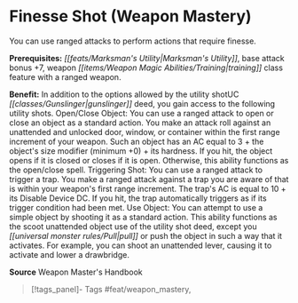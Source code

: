 ﻿---
cssclass: [feats]

---
# Finesse Shot (Weapon Mastery)

You can use ranged attacks to perform actions that require finesse.

**Prerequisites:** _[[feats/Marksman's Utility|Marksman's Utility]]_, base attack bonus +7, weapon _[[items/Weapon Magic Abilities/Training|training]]_ class feature with a ranged weapon.

**Benefit:** In addition to the options allowed by the utility shotUC _[[classes/Gunslinger|gunslinger]]_ deed, you gain access to the following utility shots. Open/Close Object: You can use a ranged attack to open or close an object as a standard action. You make an attack roll against an unattended and unlocked door, window, or container within the first range increment of your weapon. Such an object has an AC equal to 3 + the object's size modifier (minimum +0) + its hardness. If you hit, the object opens if it is closed or closes if it is open. Otherwise, this ability functions as the open/close spell. Triggering Shot: You can use a ranged attack to trigger a trap. You make a ranged attack against a trap you are aware of that is within your weapon's first range increment. The trap's AC is equal to 10 + its Disable Device DC. If you hit, the trap automatically triggers as if its trigger condition had been met. Use Object: You can attempt to use a simple object by shooting it as a standard action. This ability functions as the scoot unattended object use of the utility shot deed, except you _[[universal monster rules/Pull|pull]]_ or push the object in such a way that it activates. For example, you can shoot an unattended lever, causing it to activate and lower a drawbridge.

**Source** Weapon Master's Handbook
>[!tags_panel]- Tags
> #feat/weapon_mastery, 